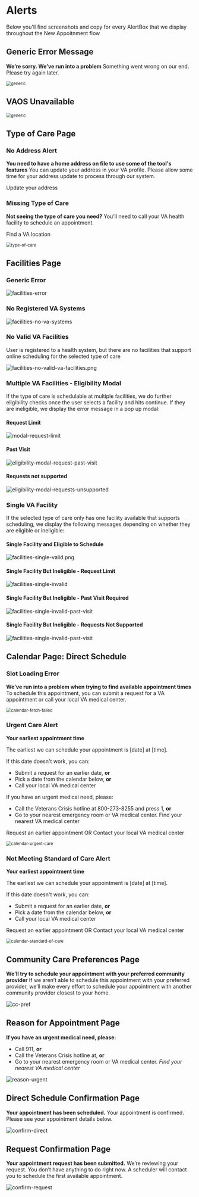 # Alerts

Below you'll find screenshots and copy for every AlertBox that we display throughout the New Appoitnment flow

## Generic Error Message

**We’re sorry. We’ve run into a problem**
Something went wrong on our end. Please try again later.

<img src="alerts/generic.png" alt="generic" style="zoom:80%;" />

## VAOS Unavailable

<img src="alerts/app-unavailable.png" alt="generic" style="zoom:80%;" />

## Type of Care Page

### No Address Alert

**You need to have a home address on file to use some of the tool's features**
You can update your address in your VA profile. Please allow some time for your address update to process through our system.

Update your address

### Missing Type of Care

**Not seeing the type of care you need?**
You’ll need to call your VA health facility to schedule an appointment.

Find a VA location

<img src="alerts/type-of-care.png" alt="type-of-care" style="zoom:80%;" />

## Facilities Page

### Generic Error

![facilities-error](alerts/facilities-error.png)

### No Registered VA Systems

![facilities-no-va-systems](alerts/facilities-no-va-systems.png)

### No Valid VA Facilities

User is registered to a health system, but there are no facilities that support online scheduling for the selected type of care

![facilities-no-valid-va-facilities.png](alerts/facilities-no-valid-va-facilities.png)



### Multiple VA Facilities - Eligibility Modal

If the type of care is schedulable at multiple facilities, we do further eligibility checks once the user selects a facility and hits continue.  If they are ineligible, we display the error message in a pop up modal:

#### Request Limit

![modal-request-limit](alerts/eligibility-modal-request-limit.png)



#### Past Visit

![eligibility-modal-request-past-visit](alerts/eligibility-modal-request-past-visit.png)

#### Requests not supported

![eligibility-modal-requests-unsupported](alerts/eligibility-modal-requests-unsupported.png)



### Single VA Facility

If the selected type of care only has one facility available that supports scheduling, we display the following messages depending on whether they are eligible or ineligible:

#### Single Facility and Eligible to Schedule

![facilities-single-valid.png](alerts/facilities-single-valid.png)

#### Single Facility But Ineligible - Request Limit

![facilities-single-invalid](alerts/facilities-single-invalid.png)

#### Single Facility But Ineligible - Past Visit Required

![facilities-single-invalid-past-visit](alerts/facilities-single-invalid-past-visit.png)

#### Single Facility But Ineligible - Requests Not Supported

![facilities-single-invalid-past-visit](alerts/facilities-single-invalid-unsupported.png)

## Calendar Page: Direct Schedule

### Slot Loading Error

**We’ve run into a problem when trying to find available appointment times**
To schedule this appointment, you can submit a request for a VA appointment or call your local VA medical center.

<img src="alerts/calendar-fetch-failed.png" alt="calendar-fetch-failed" style="zoom:80%;" />

### Urgent Care Alert

**Your earliest appointment time**

The earliest we can schedule your appointment is [date] at [time].

If this date doesn't work, you can:

* Submit a request for an earlier date, **or**
* Pick a date from the calendar below, **or**
* Call your local VA medical center

If you have an urgent medical need, please:

* Call the Veterans Crisis hotline at 800-273-8255 and press 1, **or**
* Go to your nearest emergency room or VA medical center. Find your nearest VA medical center

Request an earlier appointment OR Contact your local VA medical center

<img src="alerts/calendar-urgent-care.png" alt="calendar-urgent-care" style="zoom:80%;" />

### Not Meeting Standard of Care Alert

**Your earliest appointment time**

The earliest we can schedule your appointment is [date] at [time].

If this date doesn't work, you can:

* Submit a request for an earlier date, **or**
* Pick a date from the calendar below, **or**
* Call your local VA medical center

Request an earlier appointment OR Contact your local VA medical center

<img src="alerts/calendar-standard-of-care.png" alt="calendar-standard-of-care" style="zoom:80%;" />

## Community Care Preferences Page

**We’ll try to schedule your appointment with your preferred community provider** 
If we aren’t able to schedule this appointment with your preferred provider, we’ll make every effort to schedule your appointment with another community provider closest to your home.

![cc-pref](alerts/cc-pref.png)

## **Reason for Appointment Page**

**If you have an urgent medical need, please:**

* Call 911, **or**
* Call the Veterans Crisis hotline at, **or**
* Go to your nearest emergency room or VA medical center. *Find your nearest VA medical center*



![reason-urgent](alerts/reason-urgent.png)

## **Direct Schedule Confirmation Page**

**Your appointment has been scheduled.** 
Your appointment is confirmed. Please see your appointment details below.

![confirm-direct](alerts/confirm-direct.png)

## Request Confirmation Page

**Your appointment request has been submitted.**
We’re reviewing your request. You don’t have anything to do right now. A scheduler will contact you to schedule the first available appointment.

![confirm-request](alerts/confirm-request.png)
